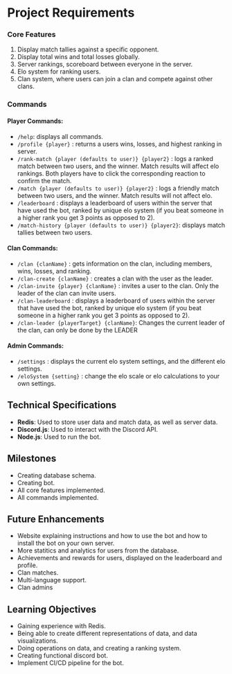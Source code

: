 # Project Requirements

### Core Features
1. Display match tallies against a specific opponent.
2. Display total wins and total losses globally.
3. Server rankings, scoreboard between everyone in the server.
4. Elo system for ranking users.
5. Clan system, where users can join a clan and compete against other clans.

### Commands

#### Player Commands:
- `/help`: displays all commands.
- `/profile {player}` : returns a users wins, losses, and highest ranking in server.
- `/rank-match {player (defaults to user)} {player2}` : logs a ranked match between two users, and the winner. Match results will affect elo rankings. Both players have to click the corresponding reaction to confirm the match.
- `/match {player (defaults to user)} {player2}` : logs a friendly match between two users, and the winner. Match results will not affect elo.
- `/leaderboard` : displays a leaderboard of users within the server that have used the bot, ranked by unique elo system (if you beat someone in a higher rank you get 3 points as opposed to 2).
- `/match-history {player (defaults to user)} {player2}`: displays match tallies between two users. 

#### Clan Commands:
- `/clan {clanName}` : gets information on the clan, including members, wins, losses, and ranking.
- `/clan-create {clanName}` : creates a clan with the user as the leader.
- `/clan-invite {player} {clanName}` : invites a user to the clan. Only the leader of the clan can invite users.
- `/clan-leaderboard` : displays a leaderboard of users within the server that have used the bot, ranked by unique elo system (if you beat someone in a higher rank you get 3 points as opposed to 2).
- `/clan-leader {playerTarget} {clanName}`: Changes the current leader of the clan, can only be done by the LEADER

#### Admin Commands:
- `/settings` : displays the current elo system settings, and the different elo settings.
- `/eloSystem {setting}` : change the elo scale or elo calculations to your own settings.

## Technical Specifications
- **Redis**: Used to store user data and match data, as well as server data.
- **Discord.js**: Used to interact with the Discord API.
- **Node.js**: Used to run the bot.

## Milestones
- Creating database schema.
- Creating bot.
- All core features implemented.
- All commands implemented.

## Future Enhancements
- Website explaining instructions and how to use the bot and how to install the bot on your own server.
- More statitics and analytics for users from the database.
- Achievements and rewards for users, displayed on the leaderboard and profile.
- Clan matches.
- Multi-language support.
- Clan admins

## Learning Objectives
- Gaining experience with Redis.
- Being able to create different representations of data, and data visualizations.
- Doing operations on data, and creating a ranking system.
- Creating functional discord bot.
- Implement CI/CD pipeline for the bot.